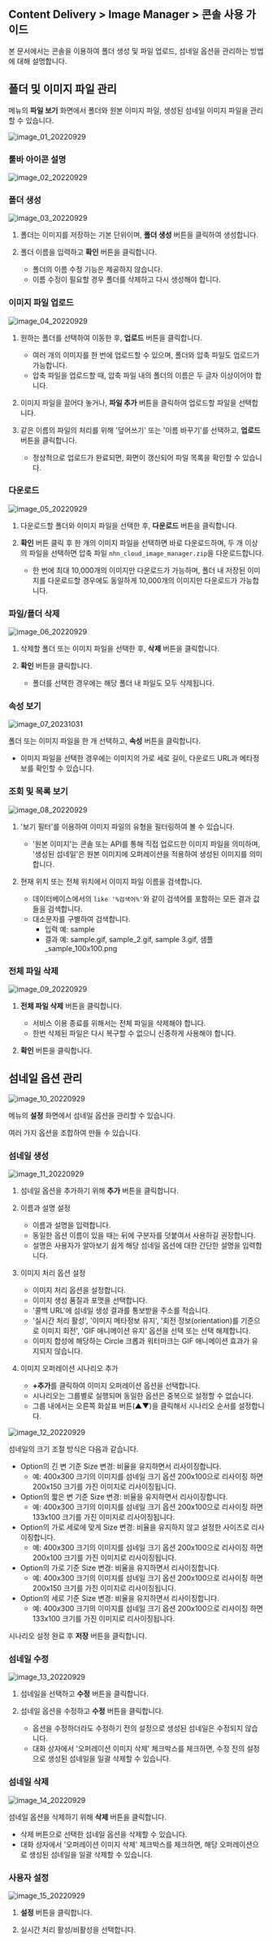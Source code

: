 ## Content Delivery > Image Manager > 콘솔 사용 가이드

본 문서에서는 콘솔을 이용하여 폴더 생성 및 파일 업로드, 섬네일 옵션을 관리하는 방법에 대해 설명합니다.

## 폴더 및 이미지 파일 관리

메뉴의 **파일 보기** 화면에서 폴더와 원본 이미지 파일, 생성된 섬네일 이미지 파일을 관리할 수 있습니다.

![image_01_20220929](https://static.toastoven.net/prod_img/image_01_20220929.png)

### 툴바 아이콘 설명

![image_02_20220929](https://static.toastoven.net/prod_img/image_02_20220929.png)

### 폴더 생성

![image_03_20220929](https://static.toastoven.net/prod_img/image_03_20220929.png)

1. 폴더는 이미지를 저장하는 기본 단위이며, **폴더 생성** 버튼을 클릭하여 생성합니다.

2. 폴더 이름을 입력하고 **확인** 버튼을 클릭합니다.

   - 폴더의 이름 수정 기능은 제공하지 않습니다.
   - 이름 수정이 필요할 경우 폴더를 삭제하고 다시 생성해야 합니다.

### 이미지 파일 업로드

![image_04_20220929](https://static.toastoven.net/prod_img/image_04_20220929.png)

1. 원하는 폴더를 선택하여 이동한 후, **업로드** 버튼을 클릭합니다.

   - 여러 개의 이미지를 한 번에 업로드할 수 있으며, 폴더와 압축 파일도 업로드가 가능합니다.
   - 압축 파일을 업로드할 때, 압축 파일 내의 폴더의 이름은 두 글자 이상이어야 합니다.

2. 이미지 파일을 끌어다 놓거나, **파일 추가** 버튼을 클릭하여 업로드할 파일을 선택합니다.

3. 같은 이름의 파일의 처리를 위해 '덮어쓰기' 또는 '이름 바꾸기'를 선택하고, **업로드** 버튼을 클릭합니다.

   - 정상적으로 업로드가 완료되면, 화면이 갱신되어 파일 목록을 확인할 수 있습니다.

### 다운로드

![image_05_20220929](https://static.toastoven.net/prod_img/image_05_20220929.png)

1. 다운로드할 폴더와 이미지 파일을 선택한 후, **다운로드** 버튼을 클릭합니다.

2. **확인** 버튼 클릭 후 한 개의 이미지 파일을 선택하면 바로 다운로드하며, 두 개 이상의 파일을 선택하면 압축 파일 `nhn_cloud_image_manager.zip`을 다운로드합니다.

   - 한 번에 최대 10,000개의 이미지만 다운로드가 가능하며, 폴더 내 저장된 이미지를 다운로드할 경우에도 동일하게 10,000개의 이미지만 다운로드가 가능합니다.

### 파일/폴더 삭제

![image_06_20220929](https://static.toastoven.net/prod_img/image_06_20220929.png)

1. 삭제할 폴더 또는 이미지 파일을 선택한 후, **삭제** 버튼을 클릭합니다.

2. **확인** 버튼을 클릭합니다.

   - 폴더를 선택한 경우에는 해당 폴더 내 파일도 모두 삭제됩니다.

### 속성 보기

![image_07_20231031](https://static.toastoven.net/prod_img/image_07_20231031.png)

폴더 또는 이미지 파일을 한 개 선택하고, **속성** 버튼을 클릭합니다.

- 이미지 파일을 선택한 경우에는 이미지의 가로 세로 길이, 다운로드 URL과 메타정보를 확인할 수 있습니다.

### 조회 및 목록 보기

![image_08_20220929](https://static.toastoven.net/prod_img/image_08_20220929.png)

1. '보기 필터'를 이용하여 이미지 파일의 유형을 필터링하여 볼 수 있습니다.

   - '원본 이미지'는 콘솔 또는 API를 통해 직접 업로드한 이미지 파일을 의미하며, '생성된 섬네일'은 원본 이미지에 오퍼레이션을 적용하여 생성된 이미지를 의미합니다.

2. 현재 위치 또는 전체 위치에서 이미지 파일 이름을 검색합니다.

   - 데이터베이스에서의 `like '%검색어%'`와 같이 검색어를 포함하는 모든 결과 값들을 검색합니다.
   - 대소문자를 구별하여 검색합니다.
      - 입력 예: sample
      - 결과 예: sample.gif, sample_2.gif, sample 3.gif, 샘플_sample_100x100.png

### 전체 파일 삭제

![image_09_20220929](https://static.toastoven.net/prod_img/image_09_20220929.png)

1. **전체 파일 삭제** 버튼을 클릭합니다.

   - 서비스 이용 종료를 위해서는 전체 파일을 삭제해야 합니다.
   - 한번 삭제된 파일은 다시 복구할 수 없으니 신중하게 사용해야 합니다.

2. **확인** 버튼을 클릭합니다.

## 섬네일 옵션 관리

![image_10_20220929](https://static.toastoven.net/prod_img/image_10_20220929.png)

메뉴의 **설정** 화면에서 섬네일 옵션을 관리할 수 있습니다.

여러 가지 옵션을 조합하여 만들 수 있습니다.

### 섬네일 생성

![image_11_20220929](https://static.toastoven.net/prod_img/image_11_20220929.png)

1. 섬네일 옵션을 추가하기 위해 **추가** 버튼을 클릭합니다.

2. 이름과 설명 설정

   - 이름과 설명을 입력합니다.
   - 동일한 옵션 이름이 있을 때는 뒤에 구분자를 덧붙여서 사용하길 권장합니다.
   - 설명은 사용자가 알아보기 쉽게 해당 섬네일 옵션에 대한 간단한 설명을 입력합니다.

3. 이미지 처리 옵션 설정

   - 이미지 처리 옵션을 설정합니다.
   - 이미지 생성 품질과 포맷을 선택합니다.
   - '콜백 URL'에 섬네일 생성 결과를 통보받을 주소를 적습니다.
   - '실시간 처리 활성', '이미지 메타정보 유지', '회전 정보(orientation)를 기준으로 이미지 회전', 'GIF 애니메이션 유지' 옵션을 선택 또는 선택 해제합니다.
   - 이미지 합성에 해당하는 Circle 크롭과 워터마크는 GIF 애니메이션 효과가 유지되지 않습니다.

4. 이미지 오퍼레이션 시나리오 추가

   - **+추가**를 클릭하여 이미지 오퍼레이션 옵션을 선택합니다.
   - 시나리오는 그룹별로 실행되며 동일한 옵션은 중복으로 설정할 수 없습니다.
   - 그룹 내에서는 오른쪽 화살표 버튼(▲▼)을 클릭해서 시나리오 순서를 설정합니다.

![image_12_20220929](https://static.toastoven.net/prod_img/image_12_20220929.png)

섬네일의 크기 조절 방식은 다음과 같습니다.

- Option의 긴 변 기준 Size 변경: 비율을 유지하면서 리사이징합니다.
   - 예: 400x300 크기의 이미지를 섬네일 크기 옵션 200x100으로 리사이징 하면 200x150 크기를 가진 이미지로 리사이징됩니다.
- Option의 짧은 변 기준 Size 변경: 비율을 유지하면서 리사이징합니다.
   - 예: 400x300 크기의 이미지를 섬네일 크기 옵션 200x100으로 리사이징 하면 133x100 크기를 가진 이미지로 리사이징됩니다.
- Option의 가로 세로에 맞게 Size 변경: 비율을 유지하지 않고 설정한 사이즈로 리사이징합니다.
   - 예: 400x300 크기의 이미지를 섬네일 크기 옵션 200x100으로 리사이징 하면 200x100 크기를 가진 이미지로 리사이징됩니다.
- Option의 가로 기준 Size 변경: 비율을 유지하면서 리사이징합니다.
   - 예: 400x300 크기의 이미지를 섬네일 크기 옵션 200x100으로 리사이징 하면 200x150 크기를 가진 이미지로 리사이징됩니다.
- Option의 세로 기준 Size 변경: 비율을 유지하면서 리사이징합니다.
   - 예: 400x300 크기의 이미지를 섬네일 크기 옵션 200x100으로 리사이징 하면 133x100 크기를 가진 이미지로 리사이징됩니다.

시나리오 설정 완료 후 **저장** 버튼을 클릭합니다.

### 섬네일 수정

![image_13_20220929](https://static.toastoven.net/prod_img/image_13_20220929.png)

1. 섬네일을 선택하고 **수정** 버튼을 클릭합니다.

2. 섬네일 옵션을 수정하고 **수정** 버튼을 클릭합니다.

   - 옵션을 수정하더라도 수정하기 전의 설정으로 생성된 섬네일은 수정되지 않습니다.
   - 대화 상자에서 '오퍼레이션 이미지 삭제' 체크박스를 체크하면, 수정 전의 설정으로 생성된 섬네일을 일괄 삭제할 수 있습니다.

### 섬네일 삭제

![image_14_20220929](https://static.toastoven.net/prod_img/image_14_20220929.png)

섬네일 옵션을 삭제하기 위해 **삭제** 버튼을 클릭합니다.

- 삭제 버튼으로 선택한 섬네일 옵션을 삭제할 수 있습니다.
- 대화 상자에서 '오퍼레이션 이미지 삭제' 체크박스를 체크하면, 해당 오퍼레이션으로 생성된 섬네일을 일괄 삭제할 수 있습니다.

### 사용자 설정

![image_15_20220929](https://static.toastoven.net/prod_img/image_15_20220929.png)

1. **설정** 버튼을 클릭합니다.

2. 실시간 처리 활성/비활성을 선택합니다.
